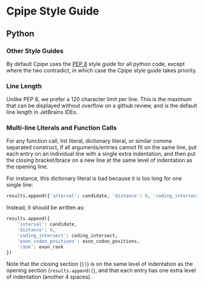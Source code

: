 # Cpipe Style Guide
## Python
### Other Style Guides
By default Cpipe uses the [PEP 8](https://www.python.org/dev/peps/pep-0008/) style guide for all python code, except
where the two contradict, in which case the Cpipe style guide takes priority.

### Line Length
Unlike PEP 8, we prefer a 120 character limit per line. This is the maximum that can be displayed without overflow on a 
github review, and is the default line length in JetBrains IDEs.

### Multi-line Literals and Function Calls
For any function call, list literal, dictionary literal, or similar comma separated construct, if all arguments/entries
cannot fit on the same line, put each entry on an individual line with a single extra indentation, and then put the 
closing bracket/brace on a new line at the same level of indentation as the opening line.

For instance, this dictionary literal is bad because it is too long for one single line: 
```python
results.append({'interval': candidate, 'distance': 0, 'coding_intersect': coding_intersect, 'exon_codon_positions': exon_codon_positions, 'rank': exon_rank})
```

Instead, it should be written as:
```python
results.append({
    'interval': candidate,
    'distance': 0,
    'coding_intersect': coding_intersect,
    'exon_codon_positions': exon_codon_positions,
    'rank': exon_rank
})
```

Note that the closing section (`})`) is on the same level of indentation as the opening section (`results.append({`), 
and that each entry has one extra level of indentation (another 4 spaces).